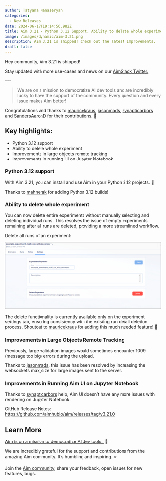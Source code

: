 ```yaml
---
author: Tatyana Manaseryan
categories:
  - New Releases
date: 2024-06-17T19:14:56.982Z
title: Aim 3.21 - Python 3.12 Support, Ability to delete whole experiment
image: /images/dynamic/aim-3.21.png
description: Aim 3.21 is shipped! Check out the latest improvements.
draft: false
---
```

Hey community, Aim 3.21 is shipped!

Stay updated with more use-cases and news on our [AimStack Twitter.](https://twitter.com/aimstackio)

\---

> We are on a mission to democratize AI dev tools and are incredibly lucky to have the support of the community. Every question and every issue makes Aim better!

Congratulations and thanks to [mauricekraus](https://github.com/mauricekraus), [jasonmads](https://github.com/jasonmads), [synapticarbors](https://github.com/synapticarbors) and [SandersAaronD](https://github.com/SandersAaronD) for their contributions. 🙌



##  Key highlights:

* Python 3.12 support
* Ability to delete whole experiment
* Improvements in large objects remote tracking
* Improvements in running UI on Jupyter Notebook



### Python 3.12 support



With Aim 3.21, you can install and use Aim in your Python 3.12 projects. 🎉

Thanks to [mahnerak](https://github.com/aimhubio/aim/pull/3161) for adding Python 3.12 builds! 

### Ability to delete whole experiment



You can now delete entire experiments without manually selecting and deleting individual runs. This resolves the issue of empty experiments remaining after all runs are deleted, providing a more streamlined workflow.

Delete all runs of an experiment:

![](/images/dynamic/337321019-d2c0797e-3ec7-442c-92d0-069672eac028.png)

The delete functionality is currently available only on the experiment settings tab, ensuring consistency with the existing run detail deletion process. Shoutout to [mauricekraus](https://github.com/mauricekraus) for adding this much needed feature! 🚀

### Improvements in Large Objects Remote Tracking

Previously, large validation images would sometimes encounter 1009 (message too big) errors during the upload. 

Thanks to [jasonmads](https://github.com/jasonmads), this issue has been resolved by increasing the websockets max_size for large images sent to the server. 

### Improvements in Running Aim UI on Jupyter Notebook

Thanks to [synapticarbors](https://github.com/synapticarbors) help, Aim UI doesn’t have any more issues with rendering on Jupyter Notebook. 

GitHub Release Notes: https://github.com/aimhubio/aim/releases/tag/v3.21.0

## Learn More



[Aim is on a mission to democratize AI dev tools. ](https://aimstack.readthedocs.io/en/latest/overview.html) 🙌

We are incredibly grateful for the support and contributions from the amazing Aim community. It’s humbling and inspiring. ⭐

Join the [Aim community](https://community.aimstack.io/), share your feedback, open issues for new features, bugs.